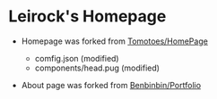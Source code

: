 Leirock's Homepage
======================

- Homepage was forked from [Tomotoes/HomePage](https://github.com/Tomotoes/HomePage)
    - comfig.json (modified)
    - components/head.pug (modified)

- About page was forked from [Benbinbin/Portfolio](https://github.com/Benbinbin/Portfolio)